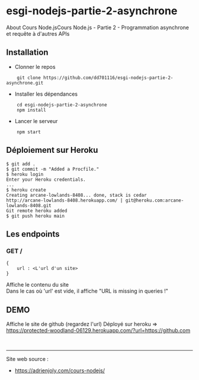 # esgi-nodejs-partie-2-asynchrone
About Cours Node.jsCours Node.js - Partie 2 - Programmation asynchrone et requête à d'autres APIs

## Installation

- Clonner le repos
```
    git clone https://github.com/dd701116/esgi-nodejs-partie-2-asynchrone.git
```

- Installer les dépendances
```
    cd esgi-nodejs-partie-2-asynchrone
    npm install
```

- Lancer le serveur
```
    npm start
```

## Déploiement sur Heroku

```
$ git add .
$ git commit -m "Added a Procfile."
$ heroku login
Enter your Heroku credentials.
...
$ heroku create
Creating arcane-lowlands-8408... done, stack is cedar
http://arcane-lowlands-8408.herokuapp.com/ | git@heroku.com:arcane-lowlands-8408.git
Git remote heroku added
$ git push heroku main
```

## Les endpoints

### GET /
```
{
    url : <L'url d'un site>
}
```
Affiche le contenu du site<br>
Dans le cas où 'url' est vide, il affiche "URL is missing in queries !"

## DEMO

Affiche le site de github (regardez l'url)
Déployé sur heroku => https://protected-woodland-06129.herokuapp.com/?url=https://github.com

<br>
<hr>

Site web source :
- https://adrienjoly.com/cours-nodejs/

